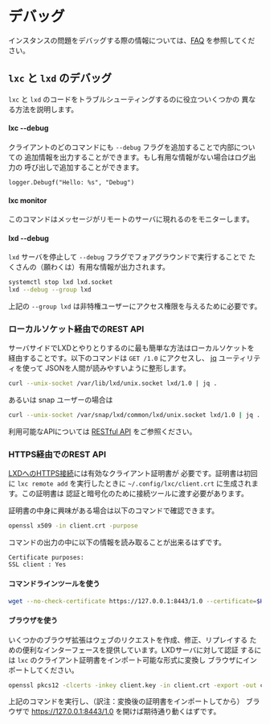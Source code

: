 # デバッグ
<!-- Debugging -->

<!--
For information on debugging instance issues, see [Frequently Asked Questions](faq.md)
-->
インスタンスの問題をデバッグする際の情報については、[FAQ](faq.md) を参照してください。

## `lxc` と `lxd` のデバッグ <!-- Debugging `lxc` and `lxd` -->

<!--
Here are different ways to help troubleshooting `lxc` and `lxd` code.
-->
`lxc` と `lxd` のコードをトラブルシューティングするのに役立ついくつかの
異なる方法を説明します。

#### lxc --debug

<!--
Adding `\-\-debug` flag to any client command will give extra information
about internals. If there is no useful info, it can be added with the
logging call:
-->
クライアントのどのコマンドにも `--debug` フラグを追加することで内部についての
追加情報を出力することができます。もし有用な情報がない場合はログ出力の
呼び出しで追加することができます。

    logger.Debugf("Hello: %s", "Debug")

#### lxc monitor

<!--
This command will monitor messages as they appear on remote server.
-->
このコマンドはメッセージがリモートのサーバに現れるのをモニターします。

#### lxd --debug

<!--
Shutting down `lxd` server and running it in foreground with `\-\-debug`
flag will bring a lot of (hopefully) useful info:
-->
`lxd` サーバを停止して `--debug` フラグでフォアグラウンドで実行することで
たくさんの（願わくは）有用な情報が出力されます。

```bash
systemctl stop lxd lxd.socket
lxd --debug --group lxd
```

<!--
`\-\-group lxd` is needed to grant access to unprivileged users in this
group.
-->
上記の `--group lxd` は非特権ユーザーにアクセス権限を与えるために必要です。


### ローカルソケット経由でのREST API <!-- REST API through local socket -->

<!--
On server side the most easy way is to communicate with LXD through
local socket. This command accesses `GET /1.0` and formats JSON into
human readable form using [jq](https://stedolan.github.io/jq/tutorial/)
utility:
-->
サーバサイドでLXDとやりとりするのに最も簡単な方法はローカルソケットを
経由することです。以下のコマンドは `GET /1.0` にアクセスし、
[jq](https://stedolan.github.io/jq/tutorial/) ユーティリティを使って
JSONを人間が読みやすいように整形します。

```bash
curl --unix-socket /var/lib/lxd/unix.socket lxd/1.0 | jq .
```

あるいは snap ユーザーの場合は

```bash
curl --unix-socket /var/snap/lxd/common/lxd/unix.socket lxd/1.0 | jq .
```

<!--
See the [RESTful API](rest-api.md) for available API.
-->
利用可能なAPIについては [RESTful API](rest-api.md) をご参照ください。


### HTTPS経由でのREST API <!-- REST API through HTTPS -->

<!--
[HTTPS connection to LXD](security.md) requires valid
client certificate, generated in `~/.config/lxc/client.crt` on
first `lxc remote add`. This certificate should be passed to
connection tools for authentication and encryption.

Examining certificate. In case you are curious:
-->
[LXDへのHTTPS接続](security.md)には有効なクライアント証明書が
必要です。証明書は初回に `lxc remote add` を実行したときに
`~/.config/lxc/client.crt` に生成されます。この証明書は
認証と暗号化のために接続ツールに渡す必要があります。

証明書の中身に興味がある場合は以下のコマンドで確認できます。

```bash
openssl x509 -in client.crt -purpose
```

<!--
Among the lines you should see:
-->
コマンドの出力の中に以下の情報を読み取ることが出来るはずです。

    Certificate purposes:
    SSL client : Yes


#### コマンドラインツールを使う <!-- with command line tools -->

```bash
wget --no-check-certificate https://127.0.0.1:8443/1.0 --certificate=$HOME/.config/lxc/client.crt --private-key=$HOME/.config/lxc/client.key -O - -q
```

#### ブラウザを使う <!-- with browser -->

<!--
Some browser plugins provide convenient interface to create, modify
and replay web requests. To authenticate againsg LXD server, convert
`lxc` client certificate into importable format and import it into
browser.

For example this produces `client.pfx` in Windows-compatible format:
-->
いくつかのブラウザ拡張はウェブのリクエストを作成、修正、リプレイする
ための便利なインターフェースを提供しています。LXDサーバに対して認証
するには `lxc` のクライアント証明書をインポート可能な形式に変換し
ブラウザにインポートしてください。

```bash
openssl pkcs12 -clcerts -inkey client.key -in client.crt -export -out client.pfx
```

<!--
After that, opening https://127.0.0.1:8443/1.0 should work as expected.
-->
上記のコマンドを実行し、（訳注：変換後の証明書をインポートしてから）
ブラウザで https://127.0.0.1:8443/1.0 を開けば期待通り動くはずです。

